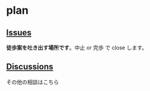 # plan

## [Issues](https://github.com/uec-walk/plan/issues)

**徒歩案を吐き出す場所です**。中止 or 完歩 で close します。

## [Discussions](https://github.com/uec-walk/plan/discussions)

その他の相談はこちら
